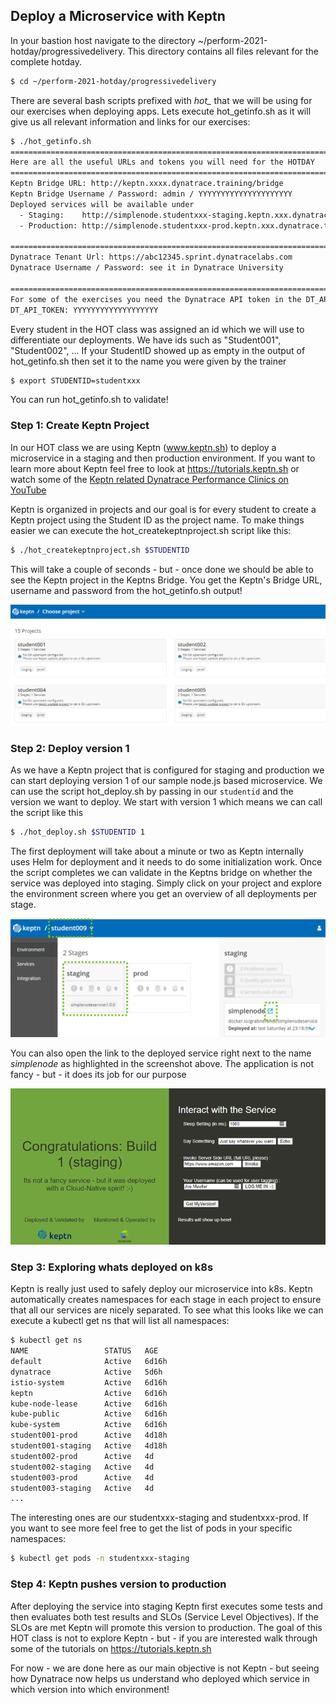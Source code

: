 ## Deploy a Microservice with Keptn

In your bastion host navigate to the directory ~/perform-2021-hotday/progressivedelivery. This directory contains all files relevant for the complete hotday.

```bash
$ cd ~/perform-2021-hotday/progressivedelivery
```

There are several bash scripts prefixed with *hot_* that we will be using for our exercises when deploying apps.
Lets execute hot_getinfo.sh as it will give us all relevant information and links for our exercises:
```bash
$ ./hot_getinfo.sh
===============================================================================
Here are all the useful URLs and tokens you will need for the HOTDAY
===============================================================================
Keptn Bridge URL: http://keptn.xxxx.dynatrace.training/bridge
Keptn Bridge Username / Password: admin / YYYYYYYYYYYYYYYYYYYYY
Deployed services will be available under
  - Staging:    http://simplenode.studentxxx-staging.keptn.xxx.dynatrace.training
  - Production: http://simplenode.studentxxx-prod.keptn.xxx.dynatrace.training

===============================================================================
Dynatrace Tenant Url: https://abc12345.sprint.dynatracelabs.com
Dynatrace Username / Password: see it in Dynatrace University

===============================================================================
For some of the exercises you need the Dynatrace API token in the DT_API_TOKEN Env Variable
DT_API_TOKEN: YYYYYYYYYYYYYYYYYYY
```

Every student in the HOT class was assigned an id which we will use to differentiate our deployments. We have ids such as "Student001", "Student002", ...
If your StudentID showed up as empty in the output of hot_getinfo.sh then set it to the name you were given by the trainer
```bash
$ export STUDENTID=studentxxx
```

You can run hot_getinfo.sh to validate!

### Step 1: Create Keptn Project

In our HOT class we are using Keptn (www.keptn.sh) to deploy a microservice in a staging and then production environment.
If you want to learn more about Keptn feel free to look at https://tutorials.keptn.sh or watch some of the [Keptn related Dynatrace Performance Clinics on YouTube](https://bit.ly/oneagenttutorials)

Keptn is organized in projects and our goal is for every student to create a Keptn project using the Student ID as the project name.
To make things easier we can execute the hot_createkeptnproject.sh script like this:
```bash
$ ./hot_createkeptnproject.sh $STUDENTID
```

This will take a couple of seconds - but - once done we should be able to see the Keptn project in the Keptns Bridge.
You get the Keptn's Bridge URL, username and password from the hot_getinfo.sh output!

![](../../../assets/images/03_keptn_bridge_project_overview.png)


### Step 2: Deploy version 1

As we have a Keptn project that is configured for staging and production we can start deploying version 1 of our sample node.js based microservice.
We can use the script hot_deploy.sh by passing in our `studentid` and the version we want to deploy. We start with version 1 which means we can call the script like this
```bash
$ ./hot_deploy.sh $STUDENTID 1
```

The first deployment will take about a minute or two as Keptn internally uses Helm for deployment and it needs to do some initialization work.
Once the script completes we can validate in the Keptns bridge on whether the service was deployed into staging. Simply click on your project and explore the environment screen where you get an overview of all deployments per stage.

![](../../../assets/images/03_keptn_environment_stagingdeploy.png)

You can also open the link to the deployed service right next to the name *simplenode* as highlighted in the screenshot above.
The application is not fancy - but - it does its job for our purpose

![](../../../assets/images/03_simplenode_app_browser.png)

### Step 3: Exploring whats deployed on k8s

Keptn is really just used to safely deploy our microservice into k8s. Keptn automatically creates namespaces for each stage in each project to ensure that all our services are nicely separated. To see what this looks like we can execute a kubectl get ns that will list all namespaces:
```bash
$ kubectl get ns
NAME                 STATUS   AGE
default              Active   6d16h
dynatrace            Active   5d6h
istio-system         Active   6d16h
keptn                Active   6d16h
kube-node-lease      Active   6d16h
kube-public          Active   6d16h
kube-system          Active   6d16h
student001-prod      Active   4d18h
student001-staging   Active   4d18h
student002-prod      Active   4d
student002-staging   Active   4d
student003-prod      Active   4d
student003-staging   Active   4d
...
```

The interesting ones are our studentxxx-staging and studentxxx-prod. If you want to see more feel free to get the list of pods in your specific namespaces:
```bash
$ kubectl get pods -n studentxxx-staging
```

### Step 4: Keptn pushes version to production

After deploying the service into staging Keptn first executes some tests and then evaluates both test results and SLOs (Service Level Objectives).
If the SLOs are met Keptn will promote this version to production. The goal of this HOT class is not to explore Keptn - but - if you are interested walk through some of the tutorials on https://tutorials.keptn.sh

For now - we are done here as our main objective is not Keptn - but seeing how Dynatrace now helps us understand who deployed which service in which version into which environment!